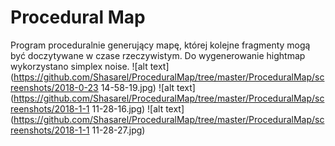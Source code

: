 # Procedural Map
Program proceduralnie generujący mapę, której kolejne fragmenty mogą być doczytywane w czase rzeczywistym. Do wygenerowanie hightmap wykorzystano simplex noise.
![alt text](https://github.com/Shasarel/ProceduralMap/tree/master/ProceduralMap/screenshots/2018-0-23 14-58-19.jpg)
![alt text](https://github.com/Shasarel/ProceduralMap/tree/master/ProceduralMap/screenshots/2018-1-1 11-28-16.jpg)
![alt text](https://github.com/Shasarel/ProceduralMap/tree/master/ProceduralMap/screenshots/2018-1-1 11-28-27.jpg)
